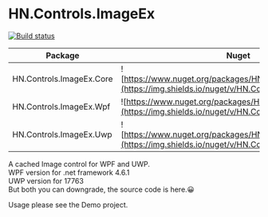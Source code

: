﻿# HN.Controls.ImageEx
[![Build status](https://ci.appveyor.com/api/projects/status/0wuo19nat54dv354?svg=true)](https://ci.appveyor.com/project/h82258652/hn-controls-imageex)

| Package | Nuget |
| - | - |
| HN.Controls.ImageEx.Core | ![https://www.nuget.org/packages/HN.Controls.ImageEx.Core](https://img.shields.io/nuget/v/HN.Controls.ImageEx.Core.svg) |
| HN.Controls.ImageEx.Wpf | ![https://www.nuget.org/packages/HN.Controls.ImageEx.Wpf](https://img.shields.io/nuget/v/HN.Controls.ImageEx.Wpf.svg) |
| HN.Controls.ImageEx.Uwp | ![https://www.nuget.org/packages/HN.Controls.ImageEx.Uwp](https://img.shields.io/nuget/v/HN.Controls.ImageEx.Uwp.svg) |

A cached Image control for WPF and UWP.  
WPF version for .net framework 4.6.1  
UWP version for 17763  
But both you can downgrade, the source code is here.😀

Usage please see the Demo project.

